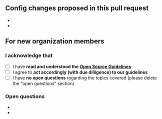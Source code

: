 ## Config changes proposed in this pull request
- 
- 

## For new organization members

### I acknowledge that
- [ ] I have **read and understood the [Open Source Guidelines](https://baloise.github.io/open-source/docs/arc42/)**
- [ ] I agree to **act accordingly (with due dilligence) to our guidelines**
- [ ] I have **no open questions** regarding the topics covered (please delete the "open questions" section)

### Open questions
- 
- 
